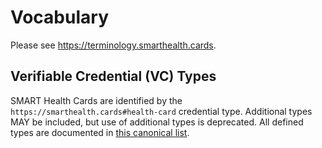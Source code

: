 # Vocabulary

Please see <https://terminology.smarthealth.cards>.

## Verifiable Credential (VC) Types

SMART Health Cards are identified by the `https://smarthealth.cards#health-card`
credential type. Additional types MAY be included, but use of additional types
is deprecated. All defined types are documented in [this canonical
list](https://terminology.smarthealth.cards/CodeSystem-health-card.html).